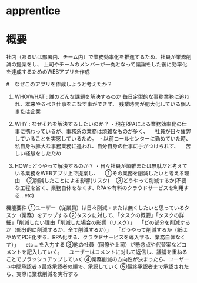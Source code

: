 # apprentice

# 概要

社内（あるいは部署内、チーム内）で業務効率化を推進するため、社員が業務削減の提案をし、
上司やチームのメンバーが一丸となって議論をした後に効率化を達成するためのWEBアプリを作成

#　なぜこのアプリを作成しようと考えたか？

1. WHO/WHAT : 誰のどんな課題を解決するのか
毎日定型的な事務業務に追われ、本来やるべき仕事をこなす事ができず、
残業時間が肥大化している個人または企業

2. WHY : なぜそれを解決するしたいのか？
・現在RPAによる業務効率化の仕事に携わっているが、事務系の業務は煩雑なものが多く、
　社員が日々疲弊していることを実感しているため。
・以前コールセンターに勤めていた時、私自身も膨大な事務業務に追われ、自分自身の仕事に手がつけられず、
　苦しい経験をしたため

3. HOW : どうやって解決するのか？
・日々社員が煩雑または無駄だと考えている業務をWEBアプリ上で提案し、
　①その業務を削減したいと考える理由
　②削減したことによる影響(リスク)
　③どうやって削減するか(不要な工程を省く、業務自体をなくす、RPAや有料のクラウドサービスを利用する…etc)

機能要件
①ユーザー（従業員）は日々削減・または無くしたいと思っているタスク（業務）をアップする
②タスクに対して、「タスクの概要」「タスクの詳細」「削減したい理由「削減した場合の影響（リスク）」
　「どの部分を削減するか（部分的に削減するか、全て削減するか）」
　「どうやって削減するか（紙はやめてPDF化する、RPA化する、クラウドサービスを導入する、業務自体なくす）」
　etc… を入力する
③他の社員（同僚や上司）が懸念点や代替案などコメントを記入していく。
　ユーザーはコメントに対して返信し、議論を重ねることでブラッシュアップしていく
④業務削減の方向性が決まったら、ユーザー→中間承認者→最終承認者の順で、承認していく
⑤最終承認者まで承認されたら、実際に業務削減を実行する
